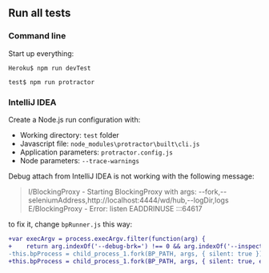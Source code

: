 ## Run all tests

### Command line

Start up everything:
```console
Heroku$ npm run devTest
```

```console
test$ npm run protractor
```

### IntelliJ IDEA

Create a Node.js run configuration with:
 * Working directory: `test` folder
 * Javascript file: `node_modules\protractor\built\cli.js`
 * Application parameters: `protractor.config.js`
 * Node parameters: `--trace-warnings`

Debug attach from IntelliJ IDEA is not working with the following message:

> I/BlockingProxy - Starting BlockingProxy with args: --fork,--seleniumAddress,http://localhost:4444/wd/hub,--logDir,logs
> E/BlockingProxy - Error: listen EADDRINUSE :::64617

to fix it, change `bpRunner.js` this way:

```diff
+var execArgv = process.execArgv.filter(function(arg) {
+    return arg.indexOf('--debug-brk=') !== 0 && arg.indexOf('--inspect') !== 0; });
-this.bpProcess = child_process_1.fork(BP_PATH, args, { silent: true });
+this.bpProcess = child_process_1.fork(BP_PATH, args, { silent: true, execArgv });
```

